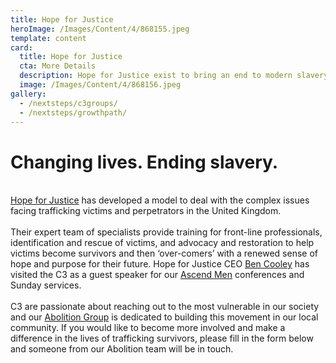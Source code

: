 ```yaml
---
title: Hope for Justice
heroImage: /Images/Content/4/868155.jpeg
template: content
card:
  title: Hope for Justice
  cta: More Details
  description: Hope for Justice exist to bring an end to modern slavery by rescuing victims, restoring lives, and reforming society
  image: /Images/Content/4/868156.jpeg
gallery:
  - /nextsteps/c3groups/
  - /nextsteps/growthpath/
---
```


<h1>Changing lives. Ending slavery. </h1>
<br/>
<a href="http://hopeforjustice.org/">Hope for Justice</a> has developed a model to deal with the complex issues facing trafficking victims and perpetrators in the United Kingdom.<br/>
<br/>
Their expert team of specialists provide training for front-line professionals, identification and rescue of victims, and advocacy and restoration to help victims become survivors and then ‘over-comers’ with a renewed sense of hope and purpose for their future. Hope for Justice CEO <a href="https://twitter.com/BenCooley">Ben Cooley</a> has visited the C3 as a guest speaker for our <a href="/nextsteps/c3ministries/ascendmen/">Ascend Men</a> conferences and Sunday services.<br/>
<br/>
C3 are passionate about reaching out to the most vulnerable in our society and our <a href="/outreach/lookcambridge/c3abolitiongroup/">Abolition Group</a> is dedicated to building this movement in our local community. If you would like to become more involved and make a difference in the lives of trafficking survivors, please fill in the form below and someone from our Abolition team will be in touch.<br/>
